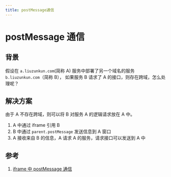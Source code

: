 ```yaml
---
title: postMessage通信
---
```


# postMessage 通信

## 背景

假设在 `a.liuzunkun.com`(简称 A) 服务中部署了另一个域名的服务 `b.liuzunkun.com`（简称 B）， 如果服务 B 请求了 A 的接口，则存在跨域，怎么处理呢？

## 解决方案

由于 A 不存在跨域，则可以将 B 对服务 A 的逻辑请求放在 A 中。

1. A 中通过 iframe 引用 B
2. B 中通过 `parent.postMessage` 发送信息到 A 窗口
3. A 接收来自 B 的信息，A 请求 A 的服务，请求接口可以发送到 A 中

## 参考

1. [iframe 中 postMessage 通信](https://liuzunkun.com/categories/JavaScript/24-iframe%E4%B8%ADpostMessage%E9%80%9A%E4%BF%A1.htm)
